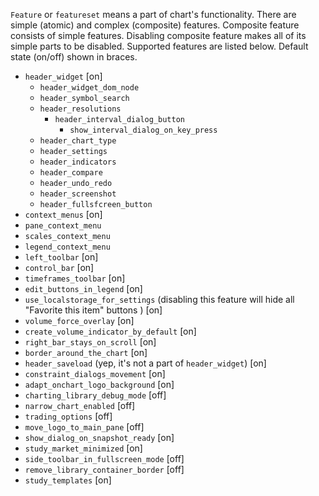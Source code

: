 `Feature` or `featureset` means a part of chart's functionality. There are simple (atomic) and complex (composite) features. Composite feature consists of simple features. Disabling composite feature makes all of its simple parts to be disabled. Supported features are listed below. Default state (on/off) shown in braces.

* `header_widget` [on]
  * `header_widget_dom_node`
  * `header_symbol_search`
  * `header_resolutions`
    * `header_interval_dialog_button`
      * `show_interval_dialog_on_key_press`
  * `header_chart_type`
  * `header_settings`
  * `header_indicators`
  * `header_compare`
  * `header_undo_redo`
  * `header_screenshot`
  * `header_fullsfcreen_button`
* `context_menus` [on]
 * `pane_context_menu`
 * `scales_context_menu`
 * `legend_context_menu`
* `left_toolbar` [on]
* `control_bar` [on]
* `timeframes_toolbar` [on]
* `edit_buttons_in_legend` [on]
* `use_localstorage_for_settings` (disabling this feature will hide all "Favorite this item" buttons ) [on]
* `volume_force_overlay` [on]
* `create_volume_indicator_by_default` [on]
* `right_bar_stays_on_scroll` [on]
* `border_around_the_chart` [on]
* `header_saveload` (yep, it's not a part of `header_widget`) [on] 
* `constraint_dialogs_movement` [on]
* `adapt_onchart_logo_background` [on]
* `charting_library_debug_mode` [off]
* `narrow_chart_enabled` [off]
* `trading_options` [off]
* `move_logo_to_main_pane` [off]
* `show_dialog_on_snapshot_ready` [on]
* `study_market_minimized` [on]
* `side_toolbar_in_fullscreen_mode` [off]
* `remove_library_container_border` [off]
* `study_templates` [on]